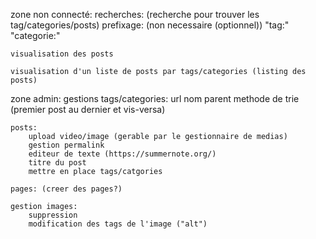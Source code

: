 zone non connecté:
	recherches: (recherche pour trouver les tag/categories/posts)
		prefixage: (non necessaire (optionnel))
			"tag:"
			"categorie:"
		
	visualisation des posts
	
	visualisation d'un liste de posts par tags/categories (listing des posts)


zone admin: 
	gestions tags/categories:
		url
		nom
		parent
		methode de trie (premier post au dernier et vis-versa)
	
	posts:
		upload video/image (gerable par le gestionnaire de medias)
		gestion permalink
		editeur de texte (https://summernote.org/)
		titre du post
		mettre en place tags/catgories

	pages: (creer des pages?)
		
	gestion images:
		suppression
		modification des tags de l'image ("alt")
